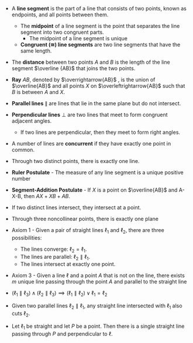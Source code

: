 
- A **line segment** is the part of a line that consists of two points, known as endpoints, and all points between them.
	- The **midpoint** of a line segment is the point that separates the line segment into two congruent parts.
		- The midpoint of a line segment is unique
	- **Congruent ($\cong$) line segments** are two line segments that have the same length.


- The **distance** between two points $A$ and $B$ is the length of the line segment $\overline {AB}$ that joins the two points.
- **Ray** $AB$, denoted by $\overrightarrow{AB}$ , is the union of $\overline{AB}$ and all points $X$ on $\overleftrightarrow{AB}$ such that $B$ is between $A$ and $X$.
- **Parallel lines** $\parallel$ are lines that lie in the same plane but do not intersect.
- **Perpendicular lines** $\perp$ are two lines that meet to form congruent adjacent angles.
	- If two lines are perpendicular, then they meet to form right angles.
- A number of lines are **concurrent** if they have exactly one point in common.


- Through two distinct points, there is exactly one line.
- **Ruler Postulate** - The measure of any line segment is a unique positive number
- **Segment-Addition Postulate** - If $X$ is a point on $\overline{AB}$ and A-X-B, then $AX + XB + AB$.
- If two distinct lines intersect, they intersect at a point.
- Through three noncollinear points, there is exactly one plane


- Axiom 1 - Given a pair of straight lines $\ell_1$ and $\ell_2$, there are three possibilities:
	- The lines converge: $\ell_2 = \ell_1$.
	- The lines are parallel: $\ell_2 \parallel \ell_1$.
	- The lines intersect at exactly one point.

- Axiom 3 - Given a line $\ell$ and a point $A$ that is not on the line, there exists $m$ unique line passing through the point $A$ and parallel to the straight line


- $(\ell_{1}\parallel \ell_{3})\land(\ell_{2}\parallel \ell_{3})\implies{(\ell_{1}\parallel \ell_{2})}\lor{\ell_{1}= \ell_{2}}$

- Given two parallel lines $\ell_2 \parallel \ell_1$, any straight line intersected with $\ell_1$ also cuts $\ell_2$.


- Let $\ell_{1}$ be straight and let $P$ be a point. Then there is a single straight line passing through $P$ and perpendicular to $\ell$.


